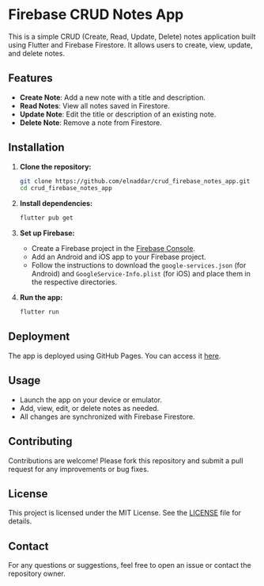 # Firebase CRUD Notes App

This is a simple CRUD (Create, Read, Update, Delete) notes application built using Flutter and Firebase Firestore. It allows users to create, view, update, and delete notes.

## Features

- **Create Note**: Add a new note with a title and description.
- **Read Notes**: View all notes saved in Firestore.
- **Update Note**: Edit the title or description of an existing note.
- **Delete Note**: Remove a note from Firestore.

## Installation

1. **Clone the repository:**

   ```sh
   git clone https://github.com/elnaddar/crud_firebase_notes_app.git
   cd crud_firebase_notes_app
   ```

2. **Install dependencies:**

   ```sh
   flutter pub get
   ```

3. **Set up Firebase:**
   
   - Create a Firebase project in the [Firebase Console](https://console.firebase.google.com/).
   - Add an Android and iOS app to your Firebase project.
   - Follow the instructions to download the `google-services.json` (for Android) and `GoogleService-Info.plist` (for iOS) and place them in the respective directories.

4. **Run the app:**

   ```sh
   flutter run
   ```

## Deployment

The app is deployed using GitHub Pages. You can access it [here](https://elnaddar.github.io/crud_firebase_notes_app/).

## Usage

- Launch the app on your device or emulator.
- Add, view, edit, or delete notes as needed.
- All changes are synchronized with Firebase Firestore.

## Contributing

Contributions are welcome! Please fork this repository and submit a pull request for any improvements or bug fixes.

## License

This project is licensed under the MIT License. See the [LICENSE](LICENSE) file for details.

## Contact

For any questions or suggestions, feel free to open an issue or contact the repository owner.
